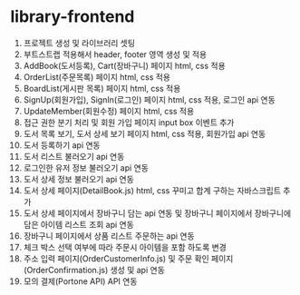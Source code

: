 # library-frontend

1. 프로젝트 생성 및 라이브러리 셋팅
2. 부트스트랩 적용해서 header, footer 영역 생성 및 적용 
3. AddBook(도서등록), Cart(장바구니) 페이지 html, css 적용
4. OrderList(주문목록) 페이지 html, css 적용
5. BoardList(게시판 목록) 페이지 html, css 적용
6. SignUp(회원가입), SignIn(로그인) 페이지 html, css 적용, 로그인 api 연동
7. UpdateMember(회원수정) 페이지 html, css 적용
8. 접근 권한 분기 처리 및 회원 가입 페이지 input box 이벤트 추가
9. 도서 목록 보기, 도서 상세 보기 페이지 html, css 적용, 회원가입 api 연동
10. 도서 등록하기 api 연동
11. 도서 리스트 불러오기 api 연동
12. 로그인한 유저 정보 불러오기 api 연동
13. 도서 상세 정보 불러오기 api 연동
14. 도서 상세 페이지(DetailBook.js) html, css 꾸미고 합계 구하는 자바스크립트 추가
15. 도서 상세 페이지에서 장바구니 담는 api 연동 및 장바구니 페이지에서 장바구니에 담은 아이템 리스트 조회 api 연동
16. 장바구니 페이지에서 상품 리스트 주문하는 api 연동
17. 체크 박스 선택 여부에 따라 주문시 아이템을 포함 하도록 변경
18. 주소 입력 페이지(OrderCustomerInfo.js) 및 주문 확인 페이지(OrderConfirmation.js) 생성 및 api 연동 
19. 모의 결제(Portone API) API 연동